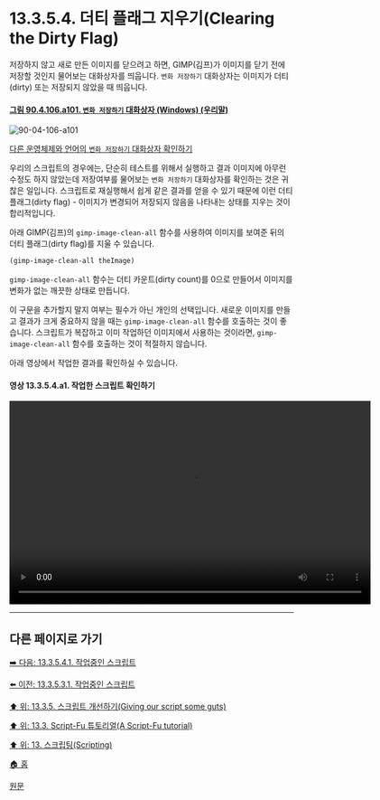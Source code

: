 # 13.3.5.4. 더티 플래그 지우기(Clearing the Dirty Flag)
저장하지 않고 새로 만든 이미지를 닫으려고 하면, GIMP(김프)가 이미지를 닫기 전에 저장할 것인지 물어보는 대화상자를 띄웁니다. `변화 저장하기` 대화상자는 이미지가 더티(dirty) 또는 저장되지 않았을 때 띄웁니다.

<a id="90-04-106-a101"></a>

#### [그림 90.4.106.a101. `변화 저장하기` 대화상자 (Windows) (우리말)](./90-04-106-save_the_change.md#90-04-106-a101)
![90-04-106-a101](https://github.com/wonder13662/gimp/assets/15767104/35aaa961-74eb-40c4-9b76-ba2c5b756437)

[다른 운영체제와 언어의 `변화 저장하기` 대화상자 확인하기](./90-04-106-save_the_change.md#90-04-106-a102)

우리의 스크립트의 경우에는, 단순히 테스트를 위해서 실행하고 결과 이미지에 아무런 수정도 하지 않았는데 저장여부를 물어보는 `변화 저장하기` 대화상자를 확인하는 것은 귀찮은 일입니다. 스크립트로 재실행해서 쉽게 같은 결과를 얻을 수 있기 때문에 이런 더티 플래그(dirty flag) - 이미지가 변경되어 저장되지 않음을 나타내는 상태를 지우는 것이 합리적입니다.

아래 GIMP(김프)의 `gimp-image-clean-all` 함수를 사용하여 이미지를 보여준 뒤의 더티 플래그(dirty flag)를 지울 수 있습니다.

```scheme
(gimp-image-clean-all theImage)
```

`gimp-image-clean-all` 함수는 더티 카운트(dirty count)를 0으로 만들어서 이미지를 변화가 없는 깨끗한 상태로 만듭니다.

이 구문을 추가할지 말지 여부는 필수가 아닌 개인의 선택입니다. 새로운 이미지를 만들고 결과가 크게 중요하지 않을 때는 `gimp-image-clean-all` 함수를 호출하는 것이 좋습니다. 스크립트가 복잡하고 이미 작업하던 이미지에서 사용하는 것이라면, `gimp-image-clean-all` 함수를 호출하는 것이 적절하지 않습니다.

아래 영상에서 작업한 결과를 확인하실 수 있습니다.

#### 영상 13.3.5.4.a1. 작업한 스크립트 확인하기
<video controls="controls" width="640" height="360"  src="https://github.com/wonder13662/gimp/assets/15767104/fa4f4c1d-8b8f-4c2a-bb6e-bef6885a3913"></video>

***

## 다른 페이지로 가기

[➡️ 다음: 13.3.5.4.1. 작업중인 스크립트](./13-03-05-04-01-script_in_progress.md)

[⬅️ 이전: 13.3.5.3.1. 작업중인 스크립트](./13-03-05-03-01-script_in_progress.md)

[⬆️ 위: 13.3.5. 스크립트 개선하기(Giving our script some guts)](./13-03-05-00-giving-our-script-some-guts.md)

[⬆️ 위: 13.3. Script-Fu 튜토리얼(A Script-Fu tutorial)](./13-03-00-a-script-fu-tutorial.md)

[⬆️ 위: 13. 스크립팅(Scripting)](./13-00-scripting.md)

[🏠 홈](./00-home.md)

[원문](https://docs.gimp.org/2.10/ko/gimp-using-script-fu-tutorial-script.html#idm10221)